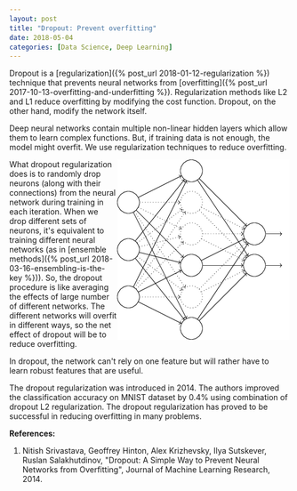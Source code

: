 ```yaml
---
layout: post
title: "Dropout: Prevent overfitting"
date: 2018-05-04
categories: [Data Science, Deep Learning]
---
```


Dropout is a [regularization]({% post_url 2018-01-12-regularization %}) technique that prevents neural networks from [overfitting]({% post_url 2017-10-13-overfitting-and-underfitting %}). Regularization methods like L2 and L1 reduce overfitting by modifying the cost function. Dropout, on the other hand, modify the network itself.

Deep neural networks contain multiple non-linear hidden layers which allow them to learn complex functions. But, if training data is not enough, the model might overfit. We use regularization techniques to reduce overfitting.

<img src="/img/dropout.png" style="float: right; display: block; margin: auto; width: auto; max-width: 100%;">

What dropout regularization does is to randomly drop neurons (along with their connections) from the neural network during training in each iteration. When we drop different sets of neurons, it's equivalent to training different neural networks (as in [ensemble methods]({% post_url 2018-03-16-ensembling-is-the-key %})). So, the dropout procedure is like averaging the effects of large number of different networks. The different networks will overfit in different ways, so the net effect of dropout will be to reduce overfitting.

In dropout, the network can't rely on one feature but will rather have to learn robust features that are useful.

The dropout regularization was introduced in 2014. The authors improved the classification accuracy on MNIST dataset by 0.4% using combination of dropout L2 regularization. The dropout regularization has proved to be successful in reducing overfitting in many problems.

**References:**

1. Nitish Srivastava, Geoffrey Hinton, Alex Krizhevsky, Ilya Sutskever, Ruslan Salakhutdinov, "Dropout: A Simple Way to Prevent Neural Networks from Overfitting", Journal of Machine Learning Research, 2014.